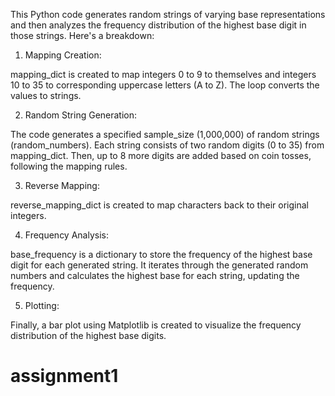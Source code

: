 This Python code generates random strings of varying base representations and then analyzes the frequency distribution of the highest base digit in those strings. Here's a breakdown:

1. Mapping Creation:

mapping_dict is created to map integers 0 to 9 to themselves and integers 10 to 35 to corresponding uppercase letters (A to Z).
The loop converts the values to strings.

2. Random String Generation:

The code generates a specified sample_size (1,000,000) of random strings (random_numbers).
Each string consists of two random digits (0 to 35) from mapping_dict.
Then, up to 8 more digits are added based on coin tosses, following the mapping rules.

3. Reverse Mapping:

reverse_mapping_dict is created to map characters back to their original integers.

4. Frequency Analysis:

base_frequency is a dictionary to store the frequency of the highest base digit for each generated string.
It iterates through the generated random numbers and calculates the highest base for each string, updating the frequency.

5. Plotting:

Finally, a bar plot using Matplotlib is created to visualize the frequency distribution of the highest base digits.
# assignment1
